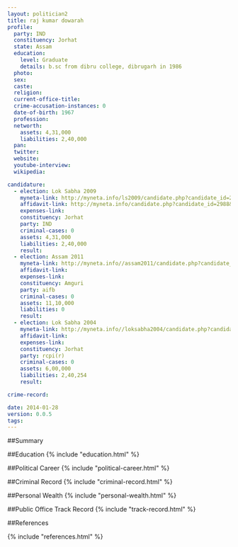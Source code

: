 ```yaml
---
layout: politician2
title: raj kumar dowarah
profile: 
  party: IND
  constituency: Jorhat
  state: Assam
  education: 
    level: Graduate
    details: b.sc from dibru college, dibrugarh in 1986
  photo: 
  sex: 
  caste: 
  religion: 
  current-office-title: 
  crime-accusation-instances: 0
  date-of-birth: 1967
  profession: 
  networth: 
    assets: 4,31,000
    liabilities: 2,40,000
  pan: 
  twitter: 
  website: 
  youtube-interview: 
  wikipedia: 

candidature: 
  - election: Lok Sabha 2009
    myneta-link: http://myneta.info/ls2009/candidate.php?candidate_id=2988
    affidavit-link: http://myneta.info/candidate.php?candidate_id=2988&scan=original
    expenses-link: 
    constituency: Jorhat 
    party: IND
    criminal-cases: 0
    assets: 4,31,000
    liabilities: 2,40,000
    result:  
  - election: Assam 2011
    myneta-link: http://myneta.info//assam2011/candidate.php?candidate_id=142
    affidavit-link: 
    expenses-link: 
    constituency: Amguri 
    party: aifb
    criminal-cases: 0
    assets: 11,10,000
    liabilities: 0
    result:  
  - election: Lok Sabha 2004
    myneta-link: http://myneta.info//loksabha2004/candidate.php?candidate_id=356
    affidavit-link: 
    expenses-link: 
    constituency: Jorhat 
    party: rcpi(r)
    criminal-cases: 0
    assets: 6,00,000
    liabilities: 2,40,254
    result:  

crime-record: 

date: 2014-01-28
version: 0.0.5
tags: 
---
```

##Summary


##Education
{% include "education.html" %}


##Political Career
{% include "political-career.html" %}


##Criminal Record
{% include "criminal-record.html" %}


##Personal Wealth
{% include "personal-wealth.html" %}


##Public Office Track Record
{% include "track-record.html" %}


##References


{% include "references.html" %}